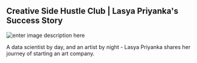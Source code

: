 ﻿## Creative Side Hustle Club | Lasya Priyanka's Success Story

![enter image description here](https://github.com/ksens/ksens.github.io/blob/master/img/WhatsApp%20Image%202023-03-29%20at%201.04.53%20AM.jpeg?raw=true)

A data scientist by day, and an artist by night - Lasya Priyanka shares her journey of starting an art company.

